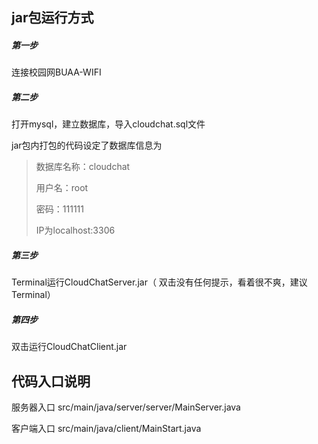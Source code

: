 ## jar包运行方式

##### 第一步

连接校园网BUAA-WIFI

##### 第二步

打开mysql，建立数据库，导入cloudchat.sql文件

jar包内打包的代码设定了数据库信息为

> 数据库名称：cloudchat
>
> 用户名：root
>
> 密码：111111
>
> IP为localhost:3306

##### 第三步

Terminal运行CloudChatServer.jar（ 双击没有任何提示，看着很不爽，建议Terminal）

##### 第四步

双击运行CloudChatClient.jar





## 代码入口说明

服务器入口 src/main/java/server/server/MainServer.java

客户端入口 src/main/java/client/MainStart.java

